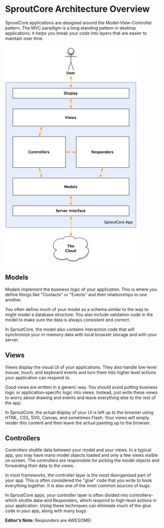 SproutCore Architecture Overview
=====================================================
SproutCore applications are designed around the Model-View-Controller pattern. The MVC
paradigm is a long standing pattern in desktop applications; it helps you break your code
into layers that are easier to maintain over time.

![Architecture Graphic](architecture.png "SproutCore App Architecture")

Models
------
Models implement the business logic of your application. This is where you define things
like "Contacts" or "Events" and their relationships to one another. 

You often define much of your model as a schema similar to the way to might model a database
structure. You also include validation code in the model to make sure the data is always
consistent and correct.

In SproutCore, the model also contains interaction code that will synchronize your in-memory
data with local browser storage and with your server.

Views
-----
Views display the visual UI of your applications. They also handle low-level mouse, touch, and keyboard
events and turn them into higher level actions your application can respond to.

Good views are written in a generic way. You should avoid putting business logic or application-specific
logic into views. Instead, just write these views to worry about drawing and events and leave everything
else to the rest of the app.

In SproutCore, the actual display of your UI is left up to the browser using HTML, CSS, SVG, Canvas, and
sometimes Flash. Your views will simply render this content and then leave the actual painting up to the
browser.

Controllers
-----------
Controllers shuttle data between your model and your views. In a typical app, you may have many model
objects loaded and only a few views visible on screen. The controllers are responsible for picking
the model objects and forwarding their data to the views.

In most frameworks, the controller layer is the most disorganized part of your app. This is often considered
the "glue" code that you write to hook everything together. It is also one of the most common sources of bugs.

In SproutCore apps, your controller layer is often divided into controllers–which shuttle data–and
Responders, which respond to high-level actions in your application. Using these techniques can
eliminate much of the glue code in your app, along with many bugs.

**Editor's Note:** Responders are AWESOME!